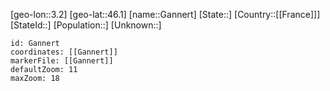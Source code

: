 ﻿---
location: [46.1,3.2]
mapzoom: [7,12] 
mapmarker: city 
type: City
tags:
- geo/City


SpocWebEntityId: 30358
isDeleted: false
confidential: public

---
[geo-lon::3.2]
[geo-lat::46.1]
[name::Gannert]
[State::]
[Country::[[France]]]
[StateId::]
[Population::]
[Unknown::]


```leaflet
id: Gannert
coordinates: [[Gannert]]
markerFile: [[Gannert]]
defaultZoom: 11 
maxZoom: 18
```
